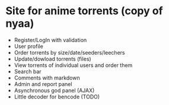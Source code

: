 # Site for anime torrents (copy of nyaa) #


+  Register/LogIn with validation
+  User profile
+  Order torrents by size/date/seeders/leechers
+  Update/dowload torrents (files)
+  View torrents of individual users and order them
+  Search bar
+  Comments with markdown
+  Admin and report panel
+  Asynchronous god panel (AJAX)
+  Little decoder for bencode (TODO)

 